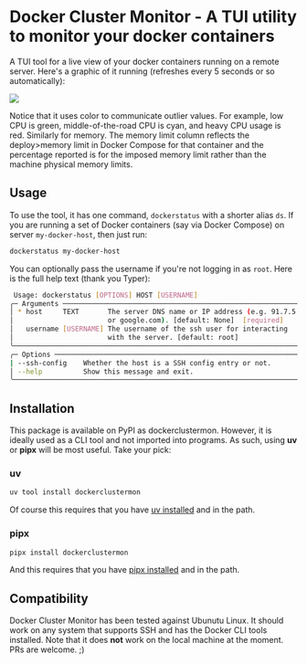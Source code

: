 # Docker Cluster Monitor - A TUI utility to monitor your docker containers

A TUI tool for a live view of your docker containers running on a remote server. Here's a graphic of it running (refreshes every 5 seconds or so automatically):

![](https://mkennedy-shared.nyc3.digitaloceanspaces.com/docker-status.gif)

Notice that it uses color to communicate outlier values. For example, low CPU is green, middle-of-the-road CPU is cyan, and heavy CPU usage is red. Similarly for memory. The memory limit column reflects the deploy>memory limit in Docker Compose for that container and the percentage reported is for the imposed memory limit rather than the machine physical memory limits.

## Usage

To use the tool, it has one command, `dockerstatus` with a shorter alias `ds`. If you are running a set of Docker containers (say via Docker Compose) on server `my-docker-host`, then just run:

```bash
dockerstatus my-docker-host
```

You can optionally pass the username if you're not logging in as `root`. Here is the full help text (thank you Typer):

```bash
 Usage: dockerstatus [OPTIONS] HOST [USERNAME]                          
╭─ Arguments ───────────────────────────────────────────────────────────╮
│ * host     TEXT       The server DNS name or IP address (e.g. 91.7.5.1│ 
│                       or google.com). [default: None]  [required]     │
│   username [USERNAME] The username of the ssh user for interacting    │
│                       with the server. [default: root]                │
╰───────────────────────────────────────────────────────────────────────╯
╭─ Options ─────────────────────────────────────────────────────────────╮
| --ssh-config    Whether the host is a SSH config entry or not.        |
│ --help          Show this message and exit.                           │
╰───────────────────────────────────────────────────────────────────────╯
```

## Installation

This package is available on PyPI as dockerclustermon. However, it is ideally used as a CLI tool 
and not imported into programs. As such, using **uv** or **pipx** will be most useful. Take your pick:

### uv

```bash
uv tool install dockerclustermon
```

Of course this requires that you have 
[uv installed](https://docs.astral.sh/uv/getting-started/installation/) 
and in the path.

### pipx

```bash
pipx install dockerclustermon
```

And this requires that you have [pipx installed](https://pipx.pypa.io/stable/installation/) 
and in the path.


Compatibility
-------------

Docker Cluster Monitor has been tested against Ubunutu Linux. It should work on any system that 
supports SSH and has the Docker CLI tools installed. Note that it does **not** work on the local 
machine at the moment. PRs are welcome. ;)